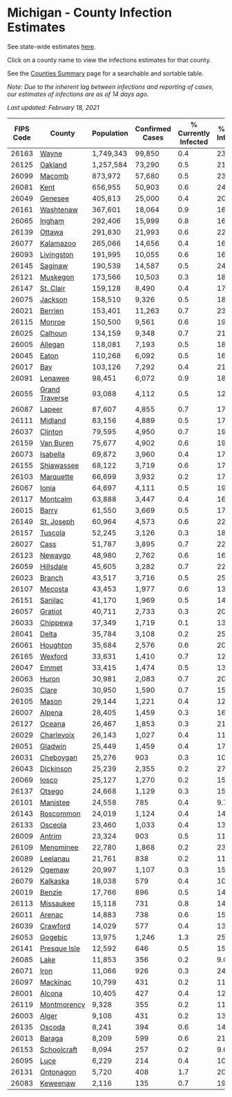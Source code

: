 # Michigan - County Infection Estimates

See state-wide estimates [here](/infections/us-mi).

Click on a county name to view the infections estimates for that county.

See the [Counties Summary](/infections/summary-counties) page for a searchable and sortable table.

*Note: Due to the inherent lag between infections and reporting of cases, our estimates of infections are as of 14 days ago.*

*Last updated: February 18, 2021*

|   FIPS Code |                           County |   Population |   Confirmed Cases |   % Currently Infected |   % Total Infected |
|-------------|----------------------------------|--------------|-------------------|------------------------|--------------------|
|       26163 |                   [Wayne](wayne) |    1,749,343 |            99,850 |                    0.4 |               23.0 |
|       26125 |               [Oakland](oakland) |    1,257,584 |            73,290 |                    0.5 |               21.2 |
|       26099 |                 [Macomb](macomb) |      873,972 |            57,680 |                    0.5 |               23.2 |
|       26081 |                     [Kent](kent) |      656,955 |            50,903 |                    0.6 |               24.0 |
|       26049 |               [Genesee](genesee) |      405,813 |            25,000 |                    0.4 |               20.6 |
|       26161 |           [Washtenaw](washtenaw) |      367,601 |            18,064 |                    0.9 |               16.3 |
|       26065 |                 [Ingham](ingham) |      292,406 |            15,999 |                    0.8 |               16.7 |
|       26139 |                 [Ottawa](ottawa) |      291,830 |            21,993 |                    0.6 |               22.6 |
|       26077 |           [Kalamazoo](kalamazoo) |      265,066 |            14,656 |                    0.4 |               16.9 |
|       26093 |         [Livingston](livingston) |      191,995 |            10,055 |                    0.6 |               16.5 |
|       26145 |               [Saginaw](saginaw) |      190,539 |            14,587 |                    0.5 |               24.3 |
|       26121 |             [Muskegon](muskegon) |      173,566 |            10,503 |                    0.3 |               18.8 |
|       26147 |           [St. Clair](st.-clair) |      159,128 |             8,490 |                    0.4 |               17.0 |
|       26075 |               [Jackson](jackson) |      158,510 |             9,326 |                    0.5 |               18.5 |
|       26021 |               [Berrien](berrien) |      153,401 |            11,263 |                    0.7 |               23.0 |
|       26115 |                 [Monroe](monroe) |      150,500 |             9,561 |                    0.6 |               19.8 |
|       26025 |               [Calhoun](calhoun) |      134,159 |             9,348 |                    0.7 |               21.2 |
|       26005 |               [Allegan](allegan) |      118,081 |             7,193 |                    0.5 |               18.3 |
|       26045 |                   [Eaton](eaton) |      110,268 |             6,092 |                    0.5 |               16.8 |
|       26017 |                       [Bay](bay) |      103,126 |             7,292 |                    0.4 |               21.7 |
|       26091 |               [Lenawee](lenawee) |       98,451 |             6,072 |                    0.9 |               18.4 |
|       26055 | [Grand Traverse](grand-traverse) |       93,088 |             4,112 |                    0.5 |               12.9 |
|       26087 |                 [Lapeer](lapeer) |       87,607 |             4,855 |                    0.7 |               17.3 |
|       26111 |               [Midland](midland) |       83,156 |             4,889 |                    0.5 |               17.9 |
|       26037 |               [Clinton](clinton) |       79,595 |             4,950 |                    0.7 |               19.1 |
|       26159 |           [Van Buren](van-buren) |       75,677 |             4,902 |                    0.6 |               19.5 |
|       26073 |             [Isabella](isabella) |       69,872 |             3,960 |                    0.4 |               17.1 |
|       26155 |         [Shiawassee](shiawassee) |       68,122 |             3,719 |                    0.6 |               17.3 |
|       26103 |           [Marquette](marquette) |       66,699 |             3,932 |                    0.2 |               17.7 |
|       26067 |                   [Ionia](ionia) |       64,697 |             4,111 |                    0.5 |               19.2 |
|       26117 |             [Montcalm](montcalm) |       63,888 |             3,447 |                    0.4 |               16.2 |
|       26015 |                   [Barry](barry) |       61,550 |             3,669 |                    0.5 |               17.8 |
|       26149 |         [St. Joseph](st.-joseph) |       60,964 |             4,573 |                    0.6 |               22.2 |
|       26157 |               [Tuscola](tuscola) |       52,245 |             3,126 |                    0.3 |               18.6 |
|       26027 |                     [Cass](cass) |       51,787 |             3,895 |                    0.7 |               22.3 |
|       26123 |               [Newaygo](newaygo) |       48,980 |             2,762 |                    0.6 |               16.7 |
|       26059 |           [Hillsdale](hillsdale) |       45,605 |             3,282 |                    0.7 |               22.6 |
|       26023 |                 [Branch](branch) |       43,517 |             3,716 |                    0.5 |               25.8 |
|       26107 |               [Mecosta](mecosta) |       43,453 |             1,977 |                    0.6 |               13.4 |
|       26151 |               [Sanilac](sanilac) |       41,170 |             1,969 |                    0.5 |               14.4 |
|       26057 |               [Gratiot](gratiot) |       40,711 |             2,733 |                    0.3 |               20.1 |
|       26033 |             [Chippewa](chippewa) |       37,349 |             1,719 |                    0.1 |               13.6 |
|       26041 |                   [Delta](delta) |       35,784 |             3,108 |                    0.2 |               25.4 |
|       26061 |             [Houghton](houghton) |       35,684 |             2,576 |                    0.6 |               20.4 |
|       26165 |               [Wexford](wexford) |       33,631 |             1,410 |                    0.7 |               12.2 |
|       26047 |                   [Emmet](emmet) |       33,415 |             1,474 |                    0.5 |               13.4 |
|       26063 |                   [Huron](huron) |       30,981 |             2,083 |                    0.7 |               20.0 |
|       26035 |                   [Clare](clare) |       30,950 |             1,590 |                    0.7 |               15.1 |
|       26105 |                   [Mason](mason) |       29,144 |             1,221 |                    0.4 |               12.5 |
|       26007 |                 [Alpena](alpena) |       28,405 |             1,459 |                    0.3 |               16.2 |
|       26127 |                 [Oceana](oceana) |       26,467 |             1,853 |                    0.3 |               21.1 |
|       26029 |         [Charlevoix](charlevoix) |       26,143 |             1,027 |                    0.4 |               11.9 |
|       26051 |               [Gladwin](gladwin) |       25,449 |             1,459 |                    0.4 |               17.1 |
|       26031 |           [Cheboygan](cheboygan) |       25,276 |               903 |                    0.3 |               10.8 |
|       26043 |           [Dickinson](dickinson) |       25,239 |             2,355 |                    0.2 |               27.5 |
|       26069 |                   [Iosco](iosco) |       25,127 |             1,270 |                    0.2 |               15.8 |
|       26137 |                 [Otsego](otsego) |       24,668 |             1,129 |                    0.3 |               15.8 |
|       26101 |             [Manistee](manistee) |       24,558 |               785 |                    0.4 |                9.7 |
|       26143 |           [Roscommon](roscommon) |       24,019 |             1,124 |                    0.4 |               14.2 |
|       26133 |               [Osceola](osceola) |       23,460 |             1,033 |                    0.4 |               13.2 |
|       26009 |                 [Antrim](antrim) |       23,324 |               903 |                    0.5 |               11.5 |
|       26109 |           [Menominee](menominee) |       22,780 |             1,868 |                    0.2 |               23.8 |
|       26089 |             [Leelanau](leelanau) |       21,761 |               838 |                    0.2 |               11.5 |
|       26129 |                 [Ogemaw](ogemaw) |       20,997 |             1,107 |                    0.3 |               15.9 |
|       26079 |             [Kalkaska](kalkaska) |       18,038 |               579 |                    0.4 |               10.4 |
|       26019 |                 [Benzie](benzie) |       17,766 |               896 |                    0.5 |               14.8 |
|       26113 |           [Missaukee](missaukee) |       15,118 |               731 |                    0.8 |               14.4 |
|       26011 |                 [Arenac](arenac) |       14,883 |               738 |                    0.6 |               15.4 |
|       26039 |             [Crawford](crawford) |       14,029 |               577 |                    0.4 |               13.8 |
|       26053 |               [Gogebic](gogebic) |       13,975 |             1,246 |                    1.3 |               25.9 |
|       26141 |     [Presque Isle](presque-isle) |       12,592 |               646 |                    0.5 |               15.3 |
|       26085 |                     [Lake](lake) |       11,853 |               356 |                    0.2 |                9.0 |
|       26071 |                     [Iron](iron) |       11,066 |               926 |                    0.3 |               24.0 |
|       26097 |             [Mackinac](mackinac) |       10,799 |               431 |                    0.2 |               11.9 |
|       26001 |                 [Alcona](alcona) |       10,405 |               427 |                    0.4 |               12.3 |
|       26119 |       [Montmorency](montmorency) |        9,328 |               355 |                    0.2 |               11.6 |
|       26003 |                   [Alger](alger) |        9,108 |               431 |                    0.2 |               13.6 |
|       26135 |                 [Oscoda](oscoda) |        8,241 |               394 |                    0.6 |               14.4 |
|       26013 |                 [Baraga](baraga) |        8,209 |               599 |                    0.6 |               21.8 |
|       26153 |       [Schoolcraft](schoolcraft) |        8,094 |               257 |                    0.2 |                9.6 |
|       26095 |                     [Luce](luce) |        6,229 |               214 |                    0.4 |               10.5 |
|       26131 |           [Ontonagon](ontonagon) |        5,720 |               408 |                    1.7 |               20.4 |
|       26083 |             [Keweenaw](keweenaw) |        2,116 |               135 |                    0.7 |               19.0 |